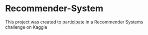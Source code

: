 # Recommender-System

This project was created to participate in a Recommender Systems challenge on Kaggle
